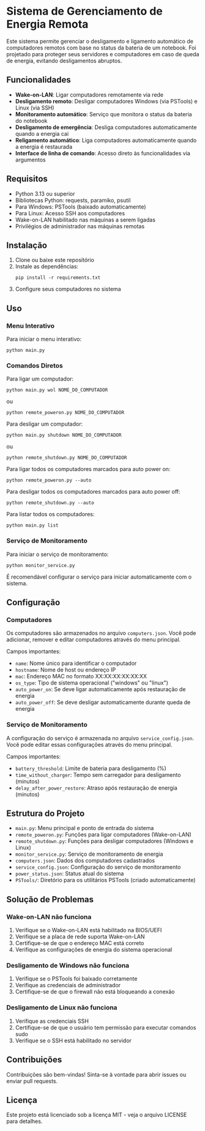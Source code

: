 # Sistema de Gerenciamento de Energia Remota

Este sistema permite gerenciar o desligamento e ligamento automático de computadores remotos com base no status da bateria de um notebook. Foi projetado para proteger seus servidores e computadores em caso de queda de energia, evitando desligamentos abruptos.

## Funcionalidades

- **Wake-on-LAN**: Ligar computadores remotamente via rede
- **Desligamento remoto**: Desligar computadores Windows (via PSTools) e Linux (via SSH)
- **Monitoramento automático**: Serviço que monitora o status da bateria do notebook
- **Desligamento de emergência**: Desliga computadores automaticamente quando a energia cai
- **Religamento automático**: Liga computadores automaticamente quando a energia é restaurada
- **Interface de linha de comando**: Acesso direto às funcionalidades via argumentos

## Requisitos

- Python 3.13 ou superior
- Bibliotecas Python: requests, paramiko, psutil
- Para Windows: PSTools (baixado automaticamente)
- Para Linux: Acesso SSH aos computadores
- Wake-on-LAN habilitado nas máquinas a serem ligadas
- Privilégios de administrador nas máquinas remotas

## Instalação

1. Clone ou baixe este repositório
2. Instale as dependências:
   ```
   pip install -r requirements.txt
   ```
3. Configure seus computadores no sistema

## Uso

### Menu Interativo

Para iniciar o menu interativo:

```
python main.py
```

### Comandos Diretos

Para ligar um computador:
```
python main.py wol NOME_DO_COMPUTADOR
```
ou
```
python remote_poweron.py NOME_DO_COMPUTADOR
```

Para desligar um computador:
```
python main.py shutdown NOME_DO_COMPUTADOR
```
ou
```
python remote_shutdown.py NOME_DO_COMPUTADOR
```

Para ligar todos os computadores marcados para auto power on:
```
python remote_poweron.py --auto
```

Para desligar todos os computadores marcados para auto power off:
```
python remote_shutdown.py --auto
```

Para listar todos os computadores:
```
python main.py list
```

### Serviço de Monitoramento

Para iniciar o serviço de monitoramento:
```
python monitor_service.py
```

É recomendável configurar o serviço para iniciar automaticamente com o sistema.

## Configuração

### Computadores

Os computadores são armazenados no arquivo `computers.json`. Você pode adicionar, remover e editar computadores através do menu principal.

Campos importantes:
- `name`: Nome único para identificar o computador
- `hostname`: Nome de host ou endereço IP
- `mac`: Endereço MAC no formato XX:XX:XX:XX:XX:XX
- `os_type`: Tipo de sistema operacional ("windows" ou "linux")
- `auto_power_on`: Se deve ligar automaticamente após restauração de energia
- `auto_power_off`: Se deve desligar automaticamente durante queda de energia

### Serviço de Monitoramento

A configuração do serviço é armazenada no arquivo `service_config.json`. Você pode editar essas configurações através do menu principal.

Campos importantes:
- `battery_threshold`: Limite de bateria para desligamento (%)
- `time_without_charger`: Tempo sem carregador para desligamento (minutos)
- `delay_after_power_restore`: Atraso após restauração de energia (minutos)

## Estrutura do Projeto

- `main.py`: Menu principal e ponto de entrada do sistema
- `remote_poweron.py`: Funções para ligar computadores (Wake-on-LAN)
- `remote_shutdown.py`: Funções para desligar computadores (Windows e Linux)
- `monitor_service.py`: Serviço de monitoramento de energia
- `computers.json`: Dados dos computadores cadastrados
- `service_config.json`: Configuração do serviço de monitoramento
- `power_status.json`: Status atual do sistema
- `PSTools/`: Diretório para os utilitários PSTools (criado automaticamente)

## Solução de Problemas

### Wake-on-LAN não funciona

1. Verifique se o Wake-on-LAN está habilitado na BIOS/UEFI
2. Verifique se a placa de rede suporta Wake-on-LAN
3. Certifique-se de que o endereço MAC está correto
4. Verifique as configurações de energia do sistema operacional

### Desligamento de Windows não funciona

1. Verifique se o PSTools foi baixado corretamente
2. Verifique as credenciais de administrador
3. Certifique-se de que o firewall não está bloqueando a conexão

### Desligamento de Linux não funciona

1. Verifique as credenciais SSH
2. Certifique-se de que o usuário tem permissão para executar comandos sudo
3. Verifique se o SSH está habilitado no servidor

## Contribuições

Contribuições são bem-vindas! Sinta-se à vontade para abrir issues ou enviar pull requests.

## Licença

Este projeto está licenciado sob a licença MIT - veja o arquivo LICENSE para detalhes.